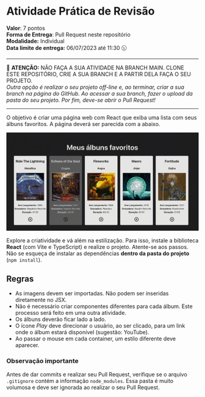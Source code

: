# Atividade Prática de Revisão

**Valor**: 7 pontos<br>
**Forma de Entrega**: Pull Request neste repositório<br>
**Modalidade:** Individual<br>
**Data limite de entrega:** 06/07/2023 até 11:30 🕥
<hr>

🚨 **ATENÇÃO:** NÃO FAÇA A SUA ATIVIDADE NA BRANCH MAIN. CLONE ESTE REPOSITÓRIO, CRIE A SUA BRANCH E A PARTIR DELA FAÇA O SEU PROJETO.<br>
_Outra opção é realizar o seu projeto off-line e, ao terminar, criar a sua branch na página do GitHub. Ao acessar a sua branch, fazer o upload da pasta do seu projeto. Por fim, deve-se abrir o Pull Request!_

<hr>

O objetivo é criar uma página web com React que exiba uma lista com seus álbuns favoritos. A página deverá ser parecida com a abaixo.

![exemplo](exemplo.gif)

Explore a criatividade e vá além na estilização.
Para isso, instale a biblioteca **React** (com Vite e TypeScript) e realize o projeto. Atente-se aos passos. Não se esqueça de instalar as dependências **dentro da pasta do projeto** (`npm install`).

## Regras

- As imagens devem ser importadas. Não podem ser inseridas diretamente no JSX.
- Não é necessário criar componentes diferentes para cada álbum. Este processo será feito em uma outra atividade.
- Os álbuns deverão ficar lado a lado.
- O ícone _Play_ deve direcionar o usuário, ao ser clicado, para um link onde o álbum estará disponível (sugestão: YouTube).
- Ao passar o mouse em cada container, um estilo diferente deve aparecer.

### Observação importante

Antes de dar commits e realizar seu Pull Request, verifique se o arquivo `.gitignore` contém a informação `node_modules`. Essa pasta é muito volumosa e deve ser ignorada ao realizar o seu Pull Request.
